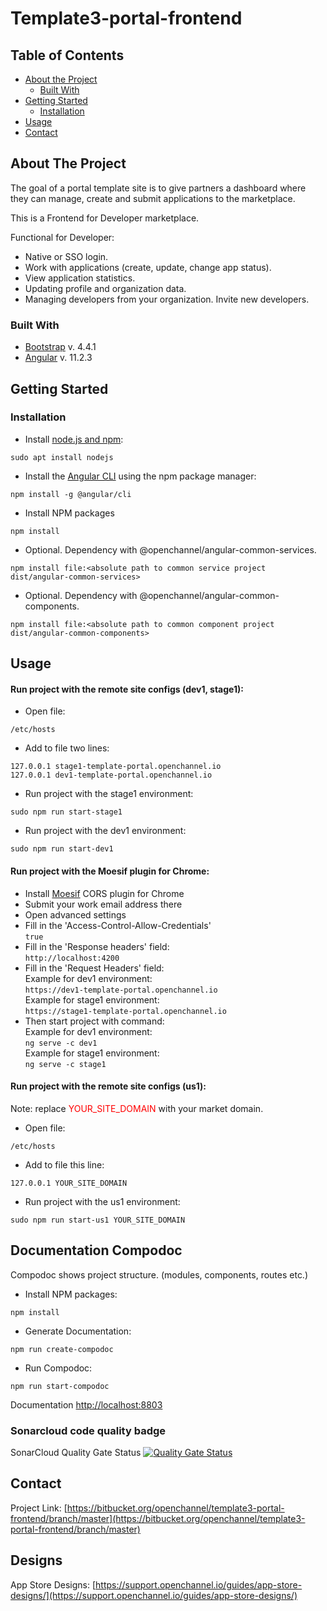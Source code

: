 # Template3-portal-frontend

## Table of Contents

* [About the Project](#about-the-project)
  * [Built With](#built-with)
* [Getting Started](#getting-started)
  * [Installation](#installation)
* [Usage](#usage)
* [Contact](#contact)

## About The Project

The goal of a portal template site is to give partners a dashboard where they can manage, create and submit applications to the marketplace.

This is a Frontend for Developer marketplace.

Functional for Developer:
- Native or SSO login.
- Work with applications (create, update, change app status).
- View application statistics.
- Updating profile and organization data.
- Managing developers from your organization. Invite new developers.

### Built With
- [Bootstrap](https://getbootstrap.com) v. 4.4.1
- [Angular](https://angular.io) v. 11.2.3

## Getting Started
   
### Installation

- Install [node.js and npm](https://linuxize.com/post/how-to-install-node-js-on-ubuntu-18.04/):
```
sudo apt install nodejs
```
- Install the [Angular CLI](https://angular.io/cli) using the npm package manager:
```
npm install -g @angular/cli
```
- Install NPM packages
```
npm install
```
- Optional. Dependency with @openchannel/angular-common-services.
```
npm install file:<absolute path to common service project dist/angular-common-services>
```
- Optional. Dependency with @openchannel/angular-common-components.
```
npm install file:<absolute path to common component project dist/angular-common-components>
```

## Usage

#### Run project with the remote site configs (dev1, stage1):

- Open file:
```
/etc/hosts
```
- Add to file two lines:
```
127.0.0.1 stage1-template-portal.openchannel.io
127.0.0.1 dev1-template-portal.openchannel.io
```
- Run project with the stage1 environment:
```
sudo npm run start-stage1
```
- Run project with the dev1 environment:
```
sudo npm run start-dev1
```

####  Run project with the Moesif plugin for Chrome:

- Install [Moesif](https://chrome.google.com/webstore/detail/moesif-origin-cors-change/digfbfaphojjndkpccljibejjbppifbc/related) CORS plugin for Chrome
- Submit your work email address there
- Open advanced settings
- Fill in the 'Access-Control-Allow-Credentials'<br>
``
  true
``
- Fill in the 'Response headers' field: <br>
``
  http://localhost:4200
``
- Fill in the 'Request Headers' field:<br>
  Example for dev1 environment: <br>
``
  https://dev1-template-portal.openchannel.io
``<br>
  Example for stage1 environment: <br>
  ``
  https://stage1-template-portal.openchannel.io
  ``<br>
- Then start project with command:<br>
  Example for dev1 environment: <br>
``
 ng serve -c dev1
``<br>
  Example for stage1 environment: <br>
``
  ng serve -c stage1
``

####  Run project with the remote site configs (us1):
Note: replace <font color="red">YOUR_SITE_DOMAIN</font> with your market domain.

- Open file:
```
/etc/hosts
```
- Add to file this line:
```
127.0.0.1 YOUR_SITE_DOMAIN
```
- Run project with the us1 environment:
```
sudo npm run start-us1 YOUR_SITE_DOMAIN
```

## Documentation Compodoc
Compodoc shows project structure. (modules, components, routes etc.)

- Install NPM packages:
```
npm install
```
- Generate Documentation:
```
npm run create-compodoc
```
- Run Compodoc:
```
npm run start-compodoc
```

Documentation [http://localhost:8803](http://localhost:8803)

### Sonarcloud code quality badge

SonarCloud Quality Gate Status [![Quality Gate Status](https://sonarcloud.io/api/project_badges/measure?project=openchannel_template3-portal-frontend&metric=alert_status&token=3be31c8f86a9d425e8a04bb3c1e624897c81eb62)](https://sonarcloud.io/dashboard?id=openchannel_template3-portal-frontend)

## Contact

Project Link: [https://bitbucket.org/openchannel/template3-portal-frontend/branch/master](https://bitbucket.org/openchannel/template3-portal-frontend/branch/master)

## Designs

App Store Designs: [https://support.openchannel.io/guides/app-store-designs/](https://support.openchannel.io/guides/app-store-designs/)
